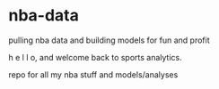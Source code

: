 # nba-data
pulling nba data and building models for fun and profit

h e l l o, and welcome back to sports analytics.

repo for all my nba stuff and models/analyses
